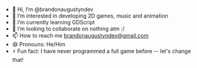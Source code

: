 - 👋 Hi, I’m @brandonaugustyndev
- 👀 I’m interested in developing 2D games, music and animation
- 🌱 I’m currently learning GDScript
- 💞️ I’m looking to collaborate on nothing atm :/
- 📫 How to reach me brandonaugustyndev@gmail.com
- 😄 Pronouns: He/Him
- ⚡ Fun fact: I have never programmed a full game before -- let's change that!

<!---
brandonaugustyndev/brandonaugustyndev is a ✨ special ✨ repository because its `README.md` (this file) appears on your GitHub profile.
You can click the Preview link to take a look at your changes.
--->
